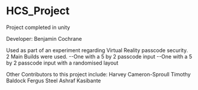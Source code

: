 ﻿# HCS_Project
Project completed in unity

Developer: Benjamin Cochrane

Used as part of an experiment regarding Virtual Reality passcode security.
2 Main Builds were used.
--One with a 5 by 2 passcode input
--One with a 5 by 2 passcode input with a randomised layout


Other Contributors to this project include:
Harvey Cameron-Sproull
Timothy Baldock
Fergus Steel
Ashraf Kasibante

